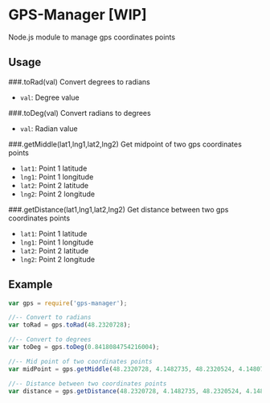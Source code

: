# GPS-Manager [WIP]
Node.js module to manage gps coordinates points

## Usage

###.toRad(val) 
Convert degrees to radians

- `val`: Degree value  


###.toDeg(val)
Convert radians to degrees

- `val`: Radian value


###.getMiddle(lat1,lng1,lat2,lng2)
Get midpoint of two gps coordinates points

- `lat1`: Point 1 latitude
- `lng1`: Point 1 longitude
- `lat2`: Point 2 latitude
- `lng2`: Point 2 longitude 


###.getDistance(lat1,lng1,lat2,lng2)
Get distance between two gps coordinates points

- `lat1`: Point 1 latitude
- `lng1`: Point 1 longitude
- `lat2`: Point 2 latitude
- `lng2`: Point 2 longitude 

## Example

```javascript
var gps = require('gps-manager');

//-- Convert to radians
var toRad = gps.toRad(48.2320728);

//-- Convert to degrees
var toDeg = gps.toDeg(0.8418084754216004);

//-- Mid point of two coordinates points
var midPoint = gps.getMiddle(48.2320728, 4.1482735, 48.2320524, 4.1480716);

//-- Distance between two coordinates points
var distance = gps.getDistance(48.2320728, 4.1482735, 48.2320524, 4.1480716);
```
